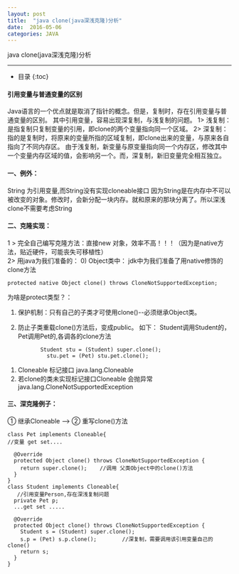 ```yaml
---
layout: post
title:  "java clone(java深浅克隆)分析"
date:  2016-05-06
categories: JAVA
---
```


java clone(java深浅克隆)分析

---

- 目录
  {:toc}

#### 引用变量与普通变量的区别

Java语言的一个优点就是取消了指针的概念。但是，复制时，存在引用变量与普通变量的区别。
其中引用变量，容易出现深复制，与浅复制的问题。
1> 浅复制：是指复制只复制变量的引用，即clone的两个变量指向同一个区域。
2> 深复制：指的是复制时，将原来的变量所指的区域复制，即clone出来的变量，与原来各自指向了不同内存区。
由于浅复制，新变量与原变量指向同一个内存区，修改其中一个变量内存区域的值，会影响另一个。而，深复制，新旧变量完全相互独立。

#### 一、例外：

String 为引用变量,而String没有实现cloneable接口
因为String是在内存中不可以被改变的对象。修改时，会新分配一块内存。就和原来的那块分离了。所以深浅clone不需要考虑String

#### 二、克隆实现：

1 > 完全自己编写克隆方法：直接new 对象，效率不高！！！（因为是native方法，贴近硬件，可能丧失可移植性）
​      
2> 用java为我们准备的：
 0) Object类中： jdk中为我们准备了用native修饰的clone方法

    protected native Object clone() throws CloneNotSupportedException;

为啥是protect类型？：
1. 保护机制：只有自己的子类才可使用clone()--必须继承Object类。
2. 防止子类重载clone()方法后，变成public。
   如下： Student调用Student的，Pet调用Pet的,各调各的clone方法


              Student stu = (Student) super.clone();
          		stu.pet = (Pet) stu.pet.clone();	 

1)  Cloneable 标记接口  java.lang.Cloneable
​           
2) 若clone的类未实现标记接口Cloneable 会抛异常 java.lang.CloneNotSupportedException
​    

#### 三、深克隆例子：

① 继承Cloneable  -->  ② 重写clone()方法

    class Pet implements Cloneable{
    //变量 get set.... 
            	
      @Override 
      protected Object clone() throws CloneNotSupportedException {		
        return super.clone();    //调用 父类Object中的clone()方法
      }
    }
    class Student implements Cloneable{
       //引用变量Person,存在深浅复制问题
      private Pet p;  
      ...get set .....
            
      @Override
      protected Object clone() throws CloneNotSupportedException {
        Student s = (Student) super.clone();
        s.p = (Pet) s.p.clone();		//深复制，需要调用该引用变量自己的clone()
        return s;
      }
    }
